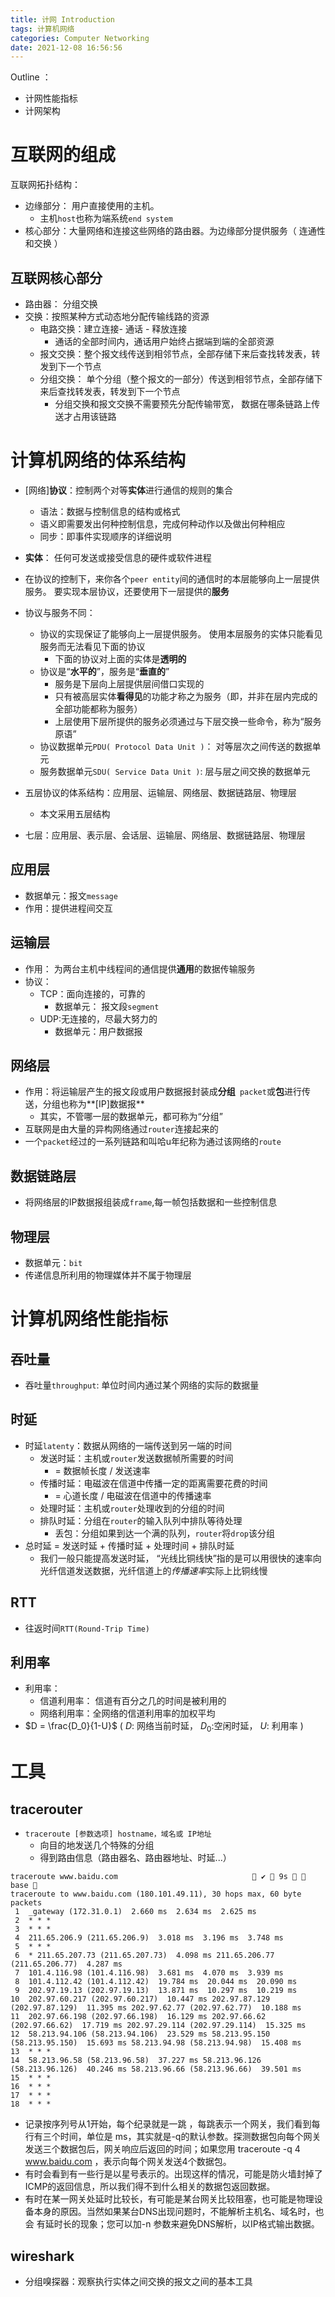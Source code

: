 ```yaml
---
title: 计网 Introduction
tags: 计算机网络
categories: Computer Networking
date: 2021-12-08 16:56:56
---
```



Outline ：

* 计网性能指标
* 计网架构

<!--more-->

# 互联网的组成

互联网拓扑结构：

* 边缘部分： 用户直接使用的主机。 
  * 主机`host`也称为端系统`end system`
* 核心部分：大量网络和连接这些网络的路由器。为边缘部分提供服务（ 连通性和交换 ）

## 互联网核心部分

* 路由器： 分组交换
* 交换：按照某种方式动态地分配传输线路的资源
  * 电路交换：建立连接- 通话 - 释放连接
    * 通话的全部时间内，通话用户始终占据端到端的全部资源
  * 报文交换：整个报文线传送到相邻节点，全部存储下来后查找转发表，转发到下一个节点
  * 分组交换： 单个分组（整个报文的一部分）传送到相邻节点，全部存储下来后查找转发表，转发到下一个节点
    * 分组交换和报文交换不需要预先分配传输带宽， 数据在哪条链路上传送才占用该链路

# 计算机网络的体系结构

* [网络]**协议**：控制两个对等**实体**进行通信的规则的集合
  * 语法：数据与控制信息的结构或格式
  * 语义即需要发出何种控制信息，完成何种动作以及做出何种相应
  * 同步：即事件实现顺序的详细说明

*  **实体**： 任何可发送或接受信息的硬件或软件进程

* 在协议的控制下，来你各个`peer entity`间的通信时的本层能够向上一层提供服务。 要实现本层协议，还要使用下一层提供的**服务**

* 协议与服务不同：

  * 协议的实现保证了能够向上一层提供服务。 使用本层服务的实体只能看见服务而无法看见下面的协议
    * 下面的协议对上面的实体是**透明的**
  * 协议是“**水平的**”，服务是“**垂直的**”
    * 服务是下层向上层提供层间借口实现的
    * 只有被高层实体**看得见**的功能才称之为服务（即，并非在层内完成的全部功能都称为服务）
    * 上层使用下层所提供的服务必须通过与下层交换一些命令，称为“服务原语”
  * 协议数据单元`PDU( Protocol Data Unit )`： 对等层次之间传送的数据单元
  * 服务数据单元`SDU( Service Data Unit )`: 层与层之间交换的数据单元




* 五层协议的体系结构：应用层、运输层、网络层、数据链路层、物理层
  * 本文采用五层结构
* 七层：应用层、表示层、会话层、运输层、网络层、数据链路层、物理层

## 应用层

* 数据单元：报文`message`
* 作用：提供进程间交互

## 运输层

* 作用： 为两台主机中线程间的通信提供**通用**的数据传输服务
* 协议：
  * TCP：面向连接的，可靠的
    * 数据单元： 报文段`segment`
  * UDP:无连接的，尽最大努力的
    * 数据单元：用户数据报

## 网络层

* 作用：将运输层产生的报文段或用户数据报封装成**分组**` packet`或**包**进行传送，分组也称为**[IP]数据报**
  * 其实，不管哪一层的数据单元，都可称为“分组”
* 互联网是由大量的异构网络通过`router`连接起来的
* 一个`packet`经过的一系列链路和叫哈u年纪称为通过该网络的`route`

## 数据链路层

* 将网络层的IP数据报组装成`frame`,每一帧包括数据和一些控制信息

## 物理层

* 数据单元：`bit`
*  传递信息所利用的物理媒体并不属于物理层

# 计算机网络性能指标

## 吞吐量

* 吞吐量`throughput`: 单位时间内通过某个网络的实际的数据量

## 时延

* 时延`latenty`：数据从网络的一端传送到另一端的时间
  * 发送时延：主机或`router`发送数据帧所需要的时间
    * = 数据帧长度 / 发送速率
  * 传播时延：电磁波在信道中传播一定的距离需要花费的时间
    * = 心道长度 / 电磁波在信道中的传播速率
  * 处理时延：主机或`router`处理收到的分组的时间
  * 排队时延：分组在`router`的输入队列中排队等待处理
    * 丢包：分组如果到达一个满的队列，`router`将`drop`该分组
* 总时延 = 发送时延 + 传播时延 + 处理时间 + 排队时延
  * 我们一般只能提高发送时延， “光线比铜线快”指的是可以用很快的速率向光纤信道发送数据，光纤信道上的*传播速率*实际上比铜线慢

## RTT

* 往返时间`RTT(Round-Trip Time)`

## 利用率

* 利用率：
  * 信道利用率： 信道有百分之几的时间是被利用的
  * 网络利用率：全网络的信道利用率的加权平均
* $D = \frac{D_0}{1-U}$ ( $D$:  网络当前时延，  $D_0$:空闲时延， $U$: 利用率 )

# 工具

## tracerouter

* `traceroute [参数选项] hostname，域名或 IP地址`
  * 向目的地发送几个特殊的分组
  * 得到路由信息（路由器名、路由器地址、时延...）

```
traceroute www.baidu.com                               ✔  9s   base  
traceroute to www.baidu.com (180.101.49.11), 30 hops max, 60 byte packets
 1  _gateway (172.31.0.1)  2.660 ms  2.634 ms  2.625 ms
 2  * * *
 3  * * *
 4  211.65.206.9 (211.65.206.9)  3.018 ms  3.196 ms  3.748 ms
 5  * * *
 6  * 211.65.207.73 (211.65.207.73)  4.098 ms 211.65.206.77 (211.65.206.77)  4.287 ms
 7  101.4.116.98 (101.4.116.98)  3.681 ms  4.070 ms  3.939 ms
 8  101.4.112.42 (101.4.112.42)  19.784 ms  20.044 ms  20.090 ms
 9  202.97.19.13 (202.97.19.13)  13.871 ms  10.297 ms  10.219 ms
10  202.97.60.217 (202.97.60.217)  10.447 ms 202.97.87.129 (202.97.87.129)  11.395 ms 202.97.62.77 (202.97.62.77)  10.188 ms
11  202.97.66.198 (202.97.66.198)  16.129 ms 202.97.66.62 (202.97.66.62)  17.719 ms 202.97.29.114 (202.97.29.114)  15.325 ms
12  58.213.94.106 (58.213.94.106)  23.529 ms 58.213.95.150 (58.213.95.150)  15.693 ms 58.213.94.98 (58.213.94.98)  15.408 ms
13  * * *
14  58.213.96.58 (58.213.96.58)  37.227 ms 58.213.96.126 (58.213.96.126)  40.246 ms 58.213.96.66 (58.213.96.66)  39.501 ms
15  * * *
16  * * *
17  * * *
18  * * *

```

* 记录按序列号从1开始，每个纪录就是一跳 ，每跳表示一个网关，我们看到每行有三个时间，单位是 ms，其实就是-q的默认参数。探测数据包向每个网关发送三个数据包后，网关响应后返回的时间；如果您用 traceroute -q 4 www.baidu.com ，表示向每个网关发送4个数据包。
* 有时会看到有一些行是以星号表示的。出现这样的情况，可能是防火墙封掉了ICMP的返回信息，所以我们得不到什么相关的数据包返回数据。
* 有时在某一网关处延时比较长，有可能是某台网关比较阻塞，也可能是物理设备本身的原因。当然如果某台DNS出现问题时，不能解析主机名、域名时，也会 有延时长的现象；您可以加-n 参数来避免DNS解析，以IP格式输出数据。

## wireshark

* 分组嗅探器：观察执行实体之间交换的报文之间的基本工具
